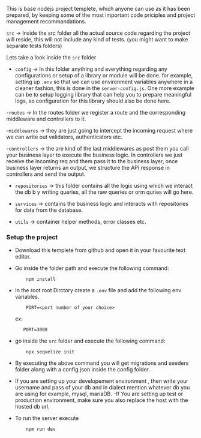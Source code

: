 This is base nodejs project templete, which anyone can use as it has been prepared, by keeping some of the most important code priciples and project management recommandations.

`src` -> Inside the src folder all the actual source code regarding the project will reside, this will not include any kind of tests. (you might want to make separate tests folders)

Lets take a look inside the `src` folder

- `config` -> In this folder anything and everything regarding any configurations or setup of a library or module will be done. for example, setting up `.env` so that we can use environment variables anywhere in a cleaner fashion, this is done in the `server-config.js`. One more example can be to setup logging library that can help you to prepare meaningful logs, so configuration for this library should also be done here.

-`routes` -> In the routes folder we register a route and the corresponding middleware and controllers to it.

-`middlewares` -> they are just going to intercept the incoming request where we can write out validators, authenticators etc.

-`controllers` -> the are kind of the last middlewares as post them you call your business layer to execute the business logic. In controllers 
we just receive the incoming req and them pass it to the business layer, once business layer returns an output, 
we structure the API response in controllers and send the output.


- `repositories` -> this folder contains all the logic using which we interact the db b y writing queries, all the raw queries or orm quries will go here.


- `services` ->  contains the business logic and interacts with repositories for data from the database.

- `utils` -> container helper methods, error classes etc.       



### Setup the project
- Download this templete from github and open it in your favourite text editor.
- Go inside the folder path and execute the following command:
    ```
        npm install
    ```
- In the root root Dirctory create a `.env` file and add the following env variables.
    ```
        PORT=<port number of your choice>
    ```
   ex:
    ```
       PORT=3000
    ```
- go inside the `src` folder and execute the following command: 
    ```
        npx sequelize init
    ```
- By executing the above command you will get migrations and seeders folder along with a config.json inside the config folder.
- If you are setting up your developement environment , then write your username and pass of your db and in dialect mention whatever db you are using for example, mysql, mariaDB.
-If You are setting up test or production environment, make sure you also replace the host with the hosted db url.

- To run the server execute
    ```
        npm run dev
    ```